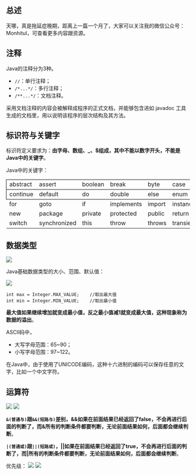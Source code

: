 ## 总述
天哪，真是拖延症晚期，距离上一篇一个月了，大家可以关注我的微信公众号：Monhitul，可查看更多内容跟资源。

## 注释
Java的注释分为3种。

* ``//``：单行注释；
* ``/*...*/``：多行注释；
* ``/**...*/``：文档注释。

采用文档注释的内容会被解释成程序的正式文档，并能够包含进如 javadoc 工具生成的文档里，用以说明该程序的层次结构及其方法。

## 标识符与关键字
标识符定义要求为：**由字母、数组、_、$组成，其中不能以数字开头，不能是Java中的关键字**。

Java中的关键字：
<table>
	<tbody>
		<tr style="border: 1px solid #000">
			<td>abstract</td>
			<td>assert</td>
			<td>boolean</td>
			<td>break</td>
			<td>byte</td>
			<td>case</td>
			<td>catch</td>
			<td>char</td>
			<td>class</td>
			<td>const</td>
		</tr>
		<tr style="border: 1px solid #000">
			<td>continue</td>
			<td>default</td>
			<td>do</td>
			<td>double</td>
			<td>else</td>
			<td>enum</td>
			<td>extends</td>
			<td>final</td>
			<td>finally</td>
			<td>float</td>
		</tr>
		<tr>
			<td>for</td>
			<td>goto</td>
			<td>if</td>
			<td>implements</td>
			<td>import</td>
			<td>instanceof</td>
			<td>int</td>
			<td>interface</td>
			<td>long</td>
			<td>native</td>
		</tr>
		<tr>
			<td>new</td>
			<td>package</td>
			<td>private</td>
			<td>protected</td>
			<td>public</td>
			<td>return</td>
			<td>strictfp</td>
			<td>short</td>
			<td>static</td>
			<td>super</td>
		</tr>
		<tr>
			<td>switch</td>
			<td>synchronized</td>
			<td>this</td>
			<td>throw</td>
			<td>throws</td>
			<td>transient</td>
			<td>try</td>
			<td>void</td>
			<td>volatile</td>
			<td>while</td>
		</tr>
	</tbody>
</table>

## 数据类型

<img src="shujuleixing">

Java基础数据类型的大小、范围、默认值：

<img src="基本数据类型">

```
int max = Integer.MAX_VALUE;	//取出最大值
int min = Integer.MIN_VALUE;	//取出最小值
```

**最大值如果继续增加就变成最小值，反之最小值减1就变成最大值，这种现象称为数据的溢出**。

ASCII码中，
* 大写字母范围：65~90；
* 小写字母范围：97~122。

在Java中，由于使用了UNICODE编码，这种十六进制的编码可以保存任意的文字，比如一个中文字符。

## 运算符
<img src="shagn">
<img src="xia">

**``&(普通与)``跟``&&(短路与)``差别，&&如果在前面结果已经返回了false，不会再进行后面的判断了，而&所有的判断条件都要判断，无论前面结果如何，后面都会继续判断**。

**``|(普通或)``跟``||(短路或)``，||如果在前面结果已经返回了true，不会再进行后面的判断了，而|所有的判断条件都要判断，无论前面结果如何，后面都会继续判断**。

优先级：
<img src="qian">
<img src="hou">

